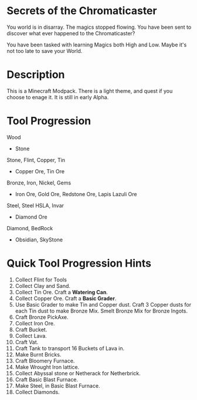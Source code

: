 Secrets of the Chromaticaster
=============================

You world is in disarray. The magics stopped flowing. You have been sent to discover what ever happened to the Chromaticaster?

You have been tasked with learning Magics both High and Low. Maybe it's not too late to save your World.


Description
===========

This is a Minecraft Modpack. There is a light theme, and quest if you choose to enage it. It is still in early Alpha. 


Tool Progression
================

Wood
 - Stone

Stone, Flint, Copper, Tin 
 - Copper Ore, Tin Ore

Bronze, Iron, Nickel, Gems
 - Iron Ore, Gold Ore, Redstone Ore, Lapis Lazuli Ore

Steel, Steel HSLA, Invar
 - Diamond Ore

Diamond, BedRock
 - Obsidian, SkyStone


Quick Tool Progression Hints
============================

1. Collect Flint for Tools
2. Collect Clay and Sand.
3. Collect Tin Ore. Craft a **Watering Can**.
4. Collect Copper Ore. Craft a **Basic Grader**.
5. Use Basic Grader to make Tin and Copper dust. Craft 3 Copper dusts for each Tin dust to make Bronze Mix. Smelt Bronze Mix for Bronze Ingots.
6. Craft Bronze PickAxe.
7. Collect Iron Ore.
8. Craft Bucket.
9. Collect Lava.
10. Craft Vat.
11. Craft Tank to transport 16 Buckets of Lava in.
13. Make Burnt Bricks.
14. Craft Bloomery Furnace.
15. Make Wrought Iron lattice.
16. Collect Abyssal stone or Netherack for Netherbrick.
17. Craft Basic Blast Furnace. 
18. Make Steel, in Basic Blast Furnace.
19. Collect Diamonds.

